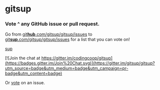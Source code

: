 # gitsup

### Vote ^ any GitHub issue or pull request.

Go from [git**hub**.com/gitsup/gitsup/issues](https://github.com/gitsup/gitsup/issues)
to [git**sup**.com/gitsup/gitsup/issues](https://gitsup.com/gitsup/gitsup/issues)
for a list that you can vote on!

[sup](javascript:if(location.host.indexOf('gitsup.com')==-1){location.host='gitsup.com'}else{location.host='github.com'};)

[![Join the chat at https://gitter.im/codingcoop/gitsup](https://badges.gitter.im/Join%20Chat.svg)](https://gitter.im/gitsup/gitsup?utm_source=badge&utm_medium=badge&utm_campaign=pr-badge&utm_content=badge)

Or [vote](https://gitsup.com/gitsup/gitsup/issues) on an issue.
